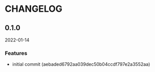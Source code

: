 # CHANGELOG

<!--- next entry here -->

## 0.1.0
2022-01-14

### Features

- initial commit (aebaded6792aa039dec50b04ccdf797e2a3552aa)